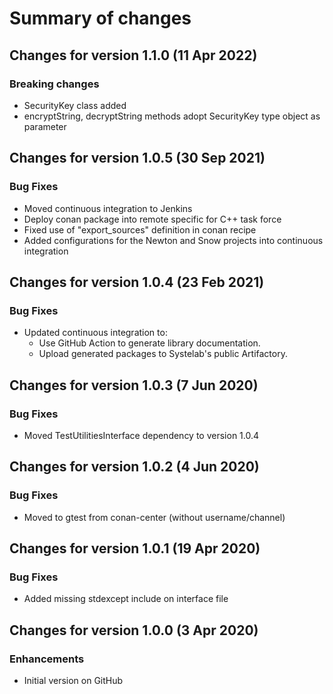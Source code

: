 # Summary of changes

## Changes for version 1.1.0 (11 Apr 2022)

### Breaking changes

- SecurityKey class added
- encryptString, decryptString methods adopt SecurityKey type object as parameter


## Changes for version 1.0.5 (30 Sep 2021)

### Bug Fixes

- Moved continuous integration to Jenkins
- Deploy conan package into remote specific for C++ task force
- Fixed use of "export_sources" definition in conan recipe
- Added configurations for the Newton and Snow projects into continuous integration


## Changes for version 1.0.4 (23 Feb 2021)

### Bug Fixes

- Updated continuous integration to:
  - Use GitHub Action to generate library documentation.
  - Upload generated packages to Systelab's public Artifactory.

  
## Changes for version 1.0.3 (7 Jun 2020)

### Bug Fixes

- Moved TestUtilitiesInterface dependency to version 1.0.4


## Changes for version 1.0.2 (4 Jun 2020)

### Bug Fixes

- Moved to gtest from conan-center (without username/channel)


## Changes for version 1.0.1 (19 Apr 2020)

### Bug Fixes

- Added missing stdexcept include on interface file


## Changes for version 1.0.0 (3 Apr 2020)

### Enhancements

- Initial version on GitHub
